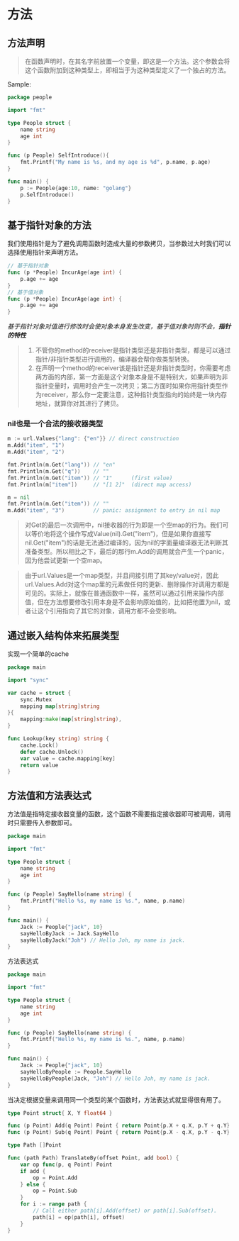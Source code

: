 #  方法

##  方法声明

> 在函数声明时，在其名字前放置一个变量，即这是一个方法。这个参数会将这个函数附加到这种类型上，即相当于为这种类型定义了一个独占的方法。

Sample:
```go
package people

import "fmt"

type People struct {
	name string
	age int
}

func (p People) SelfIntroduce(){
	fmt.Printf("My name is %s, and my age is %d", p.name, p.age)
}

func main() {
	p := People{age:10, name: "golang"}
	p.SelfIntroduce()
}
```

## 基于指针对象的方法

我们使用指针是为了避免调用函数时造成大量的参数拷贝，当参数过大时我们可以选择使用指针来声明方法。

```go
// 基于指针对象
func (p *People) IncurAge(age int) {
    p.age += age
}
// 基于值对象
func (p *People) IncurAge(age int) {
    p.age += age
}
```

*基于指针对象对值进行修改时会使对象本身发生改变，基于值对象时则不会，**指针的特性***

> 1. 不管你的method的receiver是指针类型还是非指针类型，都是可以通过指针/非指针类型进行调用的，编译器会帮你做类型转换。
> 2. 在声明一个method的receiver该是指针还是非指针类型时，你需要考虑两方面的内部，第一方面是这个对象本身是不是特别大，如果声明为非指针变量时，调用时会产生一次拷贝；第二方面时如果你用指针类型作为receiver，那么你一定要注意，这种指针类型指向的始终是一块内存地址，就算你对其进行了拷贝。

### nil也是一个合法的接收器类型

```go
m := url.Values{"lang": {"en"}} // direct construction
m.Add("item", "1")
m.Add("item", "2")

fmt.Println(m.Get("lang")) // "en"
fmt.Println(m.Get("q"))    // ""
fmt.Println(m.Get("item")) // "1"      (first value)
fmt.Println(m["item"])     // "[1 2]"  (direct map access)

m = nil
fmt.Println(m.Get("item")) // ""
m.Add("item", "3")         // panic: assignment to entry in nil map
```

> 对Get的最后一次调用中，nil接收器的行为即是一个空map的行为。我们可以等价地将这个操作写成Value(nil).Get("item")，但是如果你直接写nil.Get("item")的话是无法通过编译的，因为nil的字面量编译器无法判断其准备类型。所以相比之下，最后的那行m.Add的调用就会产生一个panic，因为他尝试更新一个空map。

> 由于url.Values是一个map类型，并且间接引用了其key/value对，因此url.Values.Add对这个map里的元素做任何的更新、删除操作对调用方都是可见的。实际上，就像在普通函数中一样，虽然可以通过引用来操作内部值，但在方法想要修改引用本身是不会影响原始值的，比如把他置为nil，或者让这个引用指向了其它的对象，调用方都不会受影响。

## 通过嵌入结构体来拓展类型

实现一个简单的cache

```go
package main

import "sync"

var cache = struct {
	sync.Mutex
	mapping map[string]string
}{
	mapping:make(map[string]string),
}

func Lookup(key string) string {
	cache.Lock()
	defer cache.Unlock()
	var value = cache.mapping[key]
	return value
}
```

## 方法值和方法表达式

方法值是指特定接收器变量的函数，这个函数不需要指定接收器即可被调用，调用时只需要传入参数即可。

```go
package main

import "fmt"

type People struct {
	name string
	age int
}

func (p People) SayHello(name string) {
	fmt.Printf("Hello %s, my name is %s.", name, p.name)
}

func main() {
	Jack := People{"jack", 10}
	sayHelloByJack := Jack.SayHello
	sayHelloByJack("Joh") // Hello Joh, my name is jack.
}
```

方法表达式

```go
package main

import "fmt"

type People struct {
	name string
	age int
}

func (p People) SayHello(name string) {
	fmt.Printf("Hello %s, my name is %s.", name, p.name)
}

func main() {
	Jack := People{"jack", 10}
	sayHelloByPeople := People.SayHello
	sayHelloByPeople(Jack, "Joh") // Hello Joh, my name is jack.
}
```

当决定根据变量来调用同一个类型的某个函数时，方法表达式就显得很有用了。

```go
type Point struct{ X, Y float64 }

func (p Point) Add(q Point) Point { return Point{p.X + q.X, p.Y + q.Y} }
func (p Point) Sub(q Point) Point { return Point{p.X - q.X, p.Y - q.Y} }

type Path []Point

func (path Path) TranslateBy(offset Point, add bool) {
    var op func(p, q Point) Point
    if add {
        op = Point.Add
    } else {
        op = Point.Sub
    }
    for i := range path {
        // Call either path[i].Add(offset) or path[i].Sub(offset).
        path[i] = op(path[i], offset)
    }
}
```